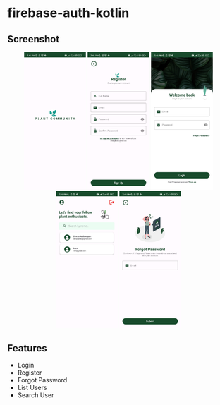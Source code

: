 # firebase-auth-kotlin
## Screenshot
<p align="center">
  <img src="assets/ss1.jpeg" width="140" />
  <img src="assets/ss2.jpeg" width="140" />
  <img src="assets/ss4.jpeg" width="140" />
  <img src="assets/ss5.jpeg" width="140" />
  <img src="assets/ss3.jpeg" width="140" />
</p>

## Features
- Login
- Register
- Forgot Password
- List Users
- Search User
